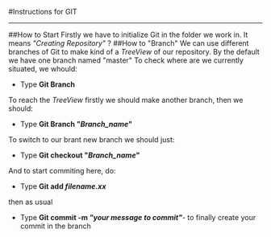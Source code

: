 #Instructions for GIT
________
##How to Start
Firstly we have to initialize Git in the folder we work in. It means *"Creating Repository"*
 ?
 ##How to "Branch"
We can use different branches of Git to make kind of a *TreeView* of our repository. By the default we have one branch named "master"
To check where are we currently situated, we whould:
* Type **Git Branch** 

To reach the *TreeView* firstly we should make another branch, then we should:
* Type **Git Branch "*Branch_name*"**  

To switch to our brant new branch we should just:
* Type **Git checkout "*Branch_name*"**

And to start commiting here, do:
* Type **Git add *filename.xx*** 

then as usual

* Type **Git commit -m *"your message to commit"***- to finally create your commit in the branch
